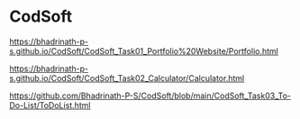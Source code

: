 # CodSoft

https://bhadrinath-p-s.github.io/CodSoft/CodSoft_Task01_Portfolio%20Website/Portfolio.html

https://bhadrinath-p-s.github.io/CodSoft/CodSoft_Task02_Calculator/Calculator.html

https://github.com/Bhadrinath-P-S/CodSoft/blob/main/CodSoft_Task03_To-Do-List/ToDoList.html
